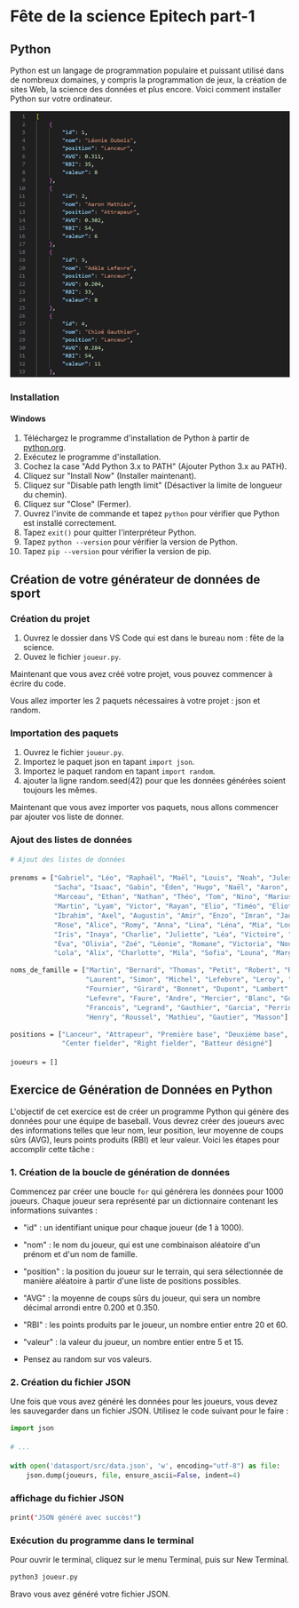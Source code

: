 # Fête de la science Epitech part-1

## Python 

Python est un langage de programmation populaire et puissant utilisé dans de nombreux domaines, y compris la programmation de jeux, la création de sites Web, la science des données et plus encore. Voici comment installer Python sur votre ordinateur.

![script](assets/script.png)

### Installation

#### Windows

1. Téléchargez le programme d'installation de Python à partir de [python.org](https://www.python.org/downloads/).
2. Exécutez le programme d'installation.
3. Cochez la case "Add Python 3.x to PATH" (Ajouter Python 3.x au PATH).
4. Cliquez sur "Install Now" (Installer maintenant).
5. Cliquez sur "Disable path length limit" (Désactiver la limite de longueur du chemin).
6. Cliquez sur "Close" (Fermer).
7. Ouvrez l'invite de commande et tapez `python` pour vérifier que Python est installé correctement.
8. Tapez `exit()` pour quitter l'interpréteur Python.
9. Tapez `python --version` pour vérifier la version de Python.
10. Tapez `pip --version` pour vérifier la version de pip.

## Création de votre générateur de données de sport

### Création du projet

1. Ouvrez le dossier dans VS Code qui est dans le bureau nom : fête de la science.
2. Ouvez le  fichier `joueur.py`.

Maintenant que vous avez créé votre projet, vous pouvez commencer à écrire du code.

Vous allez importer les 2 paquets nécessaires à votre projet : json et random.

### Importation des paquets

1. Ouvrez le fichier `joueur.py`.
2. Importez le paquet json en tapant `import json`.
3. Importez le paquet random en tapant `import random`.
4. ajouter la ligne random.seed(42) pour que les données générées soient toujours les mêmes.

Maintenant que vous avez importer vos paquets, nous allons commencer par ajouter vos liste de donner.

### Ajout des listes de données

```bash
# Ajout des listes de données

prenoms = ["Gabriel", "Léo", "Raphaël", "Maël", "Louis", "Noah", "Jules", "Arthur", "Adam", "Lucas", "Liam", 
           "Sacha", "Isaac", "Gabin", "Éden", "Hugo", "Naël", "Aaron", "Mohamed", "Léon", "Paul", "Noé", 
           "Marceau", "Ethan", "Nathan", "Théo", "Tom", "Nino", "Marius", "Ayden", "Malo", "Mathis", "Gaspard", 
           "Martin", "Lyam", "Victor", "Rayan", "Elio", "Timéo", "Eliott", "Milo", "Robin", "Tiago", "Valentin", 
           "Ibrahim", "Axel", "Augustin", "Amir", "Enzo", "Imran", "Jade", "Louise", "Ambre", "Alba", "Emma", 
           "Rose", "Alice", "Romy", "Anna", "Lina", "Léna", "Mia", "Lou", "Julia", "Chloé", "Alma", "Agathe", 
           "Iris", "Inaya", "Charlie", "Juliette", "Léa", "Victoire", "Luna", "Giulia", "Adèle", "Jeanne", "Nina", 
           "Éva", "Olivia", "Zoé", "Léonie", "Romane", "Victoria", "Nour", "Lya", "Inès", "Lucie", "Lyana", 
           "Lola", "Alix", "Charlotte", "Mila", "Sofia", "Louna", "Margaux", "Ava", "Éléna", "Emy", "Mya"]
```

```bash
noms_de_famille = ["Martin", "Bernard", "Thomas", "Petit", "Robert", "Richard", "Durand", "Dubois", "Moreau", 
                   "Laurent", "Simon", "Michel", "Lefebvre", "Leroy", "Roux", "David", "Bertrand", "Morel", 
                   "Fournier", "Girard", "Bonnet", "Dupont", "Lambert", "Fontaine", "Rousseau", "Vincent", "Muller",
                   "Lefevre", "Faure", "Andre", "Mercier", "Blanc", "Guerin", "Boyer", "Garnier", "Chevalier",
                   "Francois", "Legrand", "Gauthier", "Garcia", "Perrin", "Robin", "Clement", "Morin", "Nicolas",
                   "Henry", "Roussel", "Mathieu", "Gautier", "Masson"]
```

```bash
positions = ["Lanceur", "Attrapeur", "Première base", "Deuxième base", "Troisième base", "Shortstop", "Left fielder", 
             "Center fielder", "Right fielder", "Batteur désigné"]
             
joueurs = []
```

## Exercice de Génération de Données en Python

L'objectif de cet exercice est de créer un programme Python qui génère des données pour une équipe de baseball. Vous devrez créer des joueurs avec des informations telles que leur nom, leur position, leur moyenne de coups sûrs (AVG), leurs points produits (RBI) et leur valeur. Voici les étapes pour accomplir cette tâche :

### 1. Création de la boucle de génération de données

Commencez par créer une boucle `for` qui générera les données pour 1000 joueurs. Chaque joueur sera représenté par un dictionnaire contenant les informations suivantes :
- "id" : un identifiant unique pour chaque joueur (de 1 à 1000).
- "nom" : le nom du joueur, qui est une combinaison aléatoire d'un prénom et d'un nom de famille.
- "position" : la position du joueur sur le terrain, qui sera sélectionnée de manière aléatoire à partir d'une liste de positions possibles.
- "AVG" : la moyenne de coups sûrs du joueur, qui sera un nombre décimal arrondi entre 0.200 et 0.350.
- "RBI" : les points produits par le joueur, un nombre entier entre 20 et 60.
- "valeur" : la valeur du joueur, un nombre entier entre 5 et 15.

- Pensez au random sur vos valeurs.

### 2. Création du fichier JSON

Une fois que vous avez généré les données pour les joueurs, vous devez les sauvegarder dans un fichier JSON. Utilisez le code suivant pour le faire :

```python
import json

# ...

with open('datasport/src/data.json', 'w', encoding="utf-8") as file:
    json.dump(joueurs, file, ensure_ascii=False, indent=4)

```

### affichage du fichier JSON

```bash
print("JSON généré avec succès!")
```

### Exécution du programme dans le terminal

Pour ouvrir le terminal, cliquez sur le menu Terminal, puis sur New Terminal.

```bash
python3 joueur.py
```

Bravo vous avez généré votre fichier JSON.






